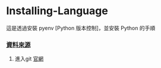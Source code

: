 # Installing-Language

這是透過安裝 pyenv [Python 版本控制]，並安裝 Python 的手順

<h3 ><a href="https://github.com/pyenv-win/pyenv-win" target="_blank">資料來源</a></h3>



1. <p>進入git <a href="https://github.com/pyenv-win/pyenv-win" target="_blank">官網</a></p> 
